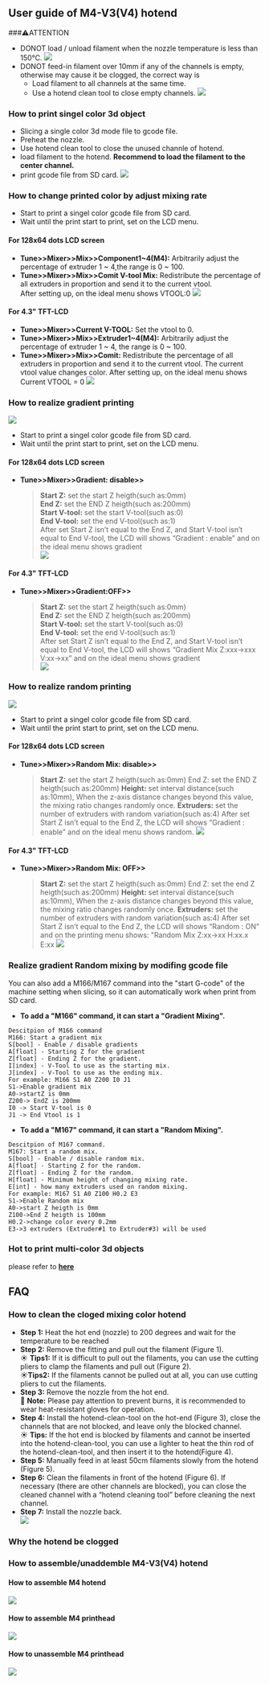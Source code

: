 ## User guide of M4-V3(V4) hotend
###:warning:ATTENTION
+ DONOT load / unload filament when the nozzle temperature is less than 150℃.
![](use_1.jpg)
+ DONOT feed-in filament over 10mm if any of the channels is empty, otherwise may cause it be clogged, the correct way is
	+ Load filament to all channels at the same time.  
	+ Use a hotend clean tool to close empty channels.
![](use_2.jpg)

### How to print singel color 3d object
+ Slicing a single color 3d mode file to gcode file.
+ Preheat the nozzle.
+ Use hotend clean tool to close the unused channle of hotend.
+ load filament to the hotend. **Recommend to load the filament to the center
channel.**
+ print gcode file from SD card.
![](use_3.jpg)

### How to change printed color by adjust mixing rate    
+ Start to print a singel color gcode file from SD card.
+ Wait until the print start to print, set on the LCD menu.  
#### For 128x64 dots LCD screen
+ **Tune>>Mixer>>Mix>>Component1~4(M4):** Arbitrarily adjust the percentage of extruder 1 ~ 4,the range is 0 ~ 100.  
+ **Tune>>Mixer>>Mix>>Comit V-tool Mix:** Redistribute the percentage of all extruders in proportion and send it to the current vtool.  
After setting up, on the ideal menu shows VTOOL:0 
![](use_5.jpg)
#### For 4.3" TFT-LCD  
+ **Tune>>Mixer>>Current V-TOOL:** Set the vtool to 0.   
+ **Tune>>Mixer>>Mix>>Extruder1~4(M4):** Arbitrarily adjust the percentage of extruder 1 ~ 4, the range is 0 ~ 100.  
+ **Tune>>Mixer>>Mix>>Comit:** Redistribute the percentage of all extruders in proportion and send it to the current vtool. The current vtool value changes color.
After setting up, on the ideal menu shows Current VTOOL = 0
![](use_6.jpg)

### How to realize gradient printing
![](use_7.jpg)
+ Start to print a singel color gcode file from SD card.  
+ Wait until the print start to print, set on the LCD menu.  
#### For 128x64 dots LCD screen
+ **Tune>>Mixer>>Gradient: disable>>**
	>
	> **Start Z:** set the start Z heigth(such as:0mm)  
	> **End Z:** set the END Z heigth(such as:200mm)  
	> **Start V-tool:** set the start V-tool(such as:0)   
	> **End V-tool:** set the end V-tool(such as:1)  
	After set Start Z isn’t equal to the End Z, and Start V-tool isn’t equal to End V-tool, the LCD will shows “Gradient : enable” and on the ideal menu shows gradient  
![](use_8.jpg)
#### For 4.3" TFT-LCD
+ **Tune>>Mixer>>Gradient:OFF>>**
	>
	> **Start Z:** set the start Z heigth(such as:0mm)  
	> **End Z:** set the END Z heigth(such as:200mm)  
	> **Start V-tool:** set the start V-tool(such as:0)   
	> **End V-tool:** set the end V-tool(such as:1)  
	After set Start Z isn’t equal to the End Z, and Start V-tool isn’t equal to End V-tool, the LCD will shows “Gradient Mix Z:xxx->xxx V:xx->xx” and on the ideal menu shows gradient  
![](use_9.jpg)

### How to realize random printing
![](use_10.jpg)
+ Start to print a singel color gcode file from SD card.  
+ Wait until the print start to print, set on the LCD menu. 
#### For 128x64 dots LCD screen
+ **Tune>>Mixer>>Random Mix: disable>>**
	>
	> **Start Z:** set the start Z heigth(such as:0mm) End Z: set the END Z heigth(such as:200mm)
	> **Height:** set interval distance(such as:10mm), When the z-axis distance changes beyond this value, the mixing ratio changes randomly once.
	> **Extruders:** set the number of extruders with random variation(such as:4)
	After set Start Z isn’t equal to the End Z, the LCD will shows “Gradient : enable” and on the ideal menu shows random.
![](use_11.jpg)
#### For 4.3" TFT-LCD
+ **Tune>>Mixer>>Random Mix: OFF>>**
	> **Start Z:** set the start Z heigth(such as:0mm) End Z: set the end Z heigth(such as:200mm)
	> **Height:** set interval distance(such as:10mm), When the z-axis distance changes beyond this value, the mixing ratio changes randomly once.
	> **Extruders:** set the number of extruders with random variation(such as:4)
	After set Start Z isn’t equal to the End Z, the LCD will shows “Random : ON” and on the printing menu shows: "Random Mix Z:xx->xx H:xx.x E:xx
![](use_12.jpg)

### Realize gradient Random mixing by modifing gcode file
You can also add a M166/M167 command into the "start G-code" of the machine setting when slicing, so it can automatically work when print from SD card.  
  
+ **To add a "M166" command, it can start a "Gradient Mixing".**
> 
	Descitpion of M166 command
	M166: Start a gradient mix  
	S[bool] - Enable / disable gradients
	A[float] - Starting Z for the gradient
	Z[float] - Ending Z for the gradient.
	I[index] - V-Tool to use as the starting mix.
	J[index] - V-Tool to use as the ending mix.
	For example: M166 S1 A0 Z200 I0 J1
	S1->Enable gradient mix 
	A0->startZ is 0mm 
	Z200-> EndZ is 200mm 
	I0 -> Start V-tool is 0 
	J1 -> End Vtool is 1

+ **To add a "M167" command, it can start a "Random Mixing".**
> 
	Descitpion of M167 command.
	M167: Start a random mix.
	S[bool] - Enable / disable random mix.
	A[float] - Starting Z for the random.
	Z[float] - Ending Z for the random.
	H[float] - Minimum height of changing mixing rate.
	E[int] - how many extruders used on random mixing.
	For example: M167 S1 A0 Z100 H0.2 E3
	S1->Enable Random mix 
	A0->start Z heigth is 0mm 
	Z100->End Z heigth is 100mm 
	H0.2->change color every 0.2mm
	E3->3 extruders (Extruder#1 to Extruder#3) will be used

### Hot to print multi-color 3d objects
please refer to [**here**](./Example/readme.md)

## FAQ
### How to clean the cloged mixing color hotend
+ **Step 1:** Heat the hot end (nozzle) to 200 degrees and wait for the temperature to be reached
+ **Step 2:** Remove the fitting and pull out the filament (Figure 1).  
:sunny: **Tips1:** If it is difficult to pull out the filaments, you can use the cutting pliers to clamp the filaments and pull out (Figure 2).  
:sunny:**Tips2:** If the filaments cannot be pulled out at all, you can use cutting pliers to cut the filaments.  
+ **Step 3:** Remove the nozzle from the hot end.  
:memo: **Note:** Please pay attention to prevent burns, it is recommended to wear heat-resistant gloves for operation.  
+ **Step 4:** Install the hotend-clean-tool on the hot-end (Figure 3), close the channels that are not blocked, and leave only the blocked
channel.  
:sunny: **Tips:** If the hot end is blocked by filaments and cannot be inserted into the hotend-clean-tool, you can use a lighter to heat the thin rod of the hotend-clean-tool, and then insert it to the hotend(Figure 4).  
+ **Step 5:** Manually feed in at least 50cm filaments slowly from the hotend (Figure 5).  
+ **Step 6:** Clean the filaments in front of the hotend (Figure 6). If necessary (there are other channels are blocked), you can close the cleaned channel with a “hotend cleaning tool” before cleaning the next channel.  
+ **Step 7:** Install the nozzle back.  
![](clean_hotend.jpg)

### Why the hotend be clogged

### How to assemble/unaddemble M4-V3(V4) hotend
#### How to assemble M4 hotend
![](How_to_assemble_M4_hotend.jpg)

#### How to assemble M4 printhead
![](How_to_assemble_M4_printhead.jpg)

#### How to unassemble M4 printhead
![](How_to_unassemble_M4_printhead.jpg)
